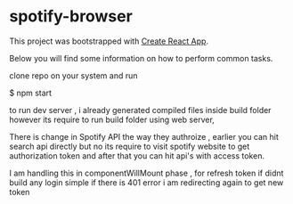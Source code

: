 # spotify-browser

This project was bootstrapped with [Create React App](https://github.com/facebookincubator/create-react-app).

Below you will find some information on how to perform common tasks.<br>

clone repo on your system and run

  $ npm start

to run dev server  , i already generated compiled files inside build folder however its require to run build folder using web server,

There is change in Spotify API the way they authroize , earlier you can hit search api directly but no its require to visit spotify website to get authorization token and after that you can hit api's with access token.

I am handling this in componentWillMount phase , for refresh token if didnt build any login simple if there is 401 error i am redirecting again to get new token